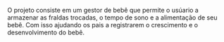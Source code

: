 O projeto consiste em um gestor de bebê que permite o usúario a armazenar as fraldas trocadas, o tempo de sono e a alimentação de seu bebê. Com isso ajudando os pais a registrarem o crescimento e o desenvolvimento do bebê.
